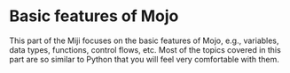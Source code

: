 # Basic features of Mojo

This part of the Miji focuses on the basic features of Mojo, e.g., variables, data types, functions, control flows, etc. Most of the topics covered in this part are so similar to Python that you will feel very comfortable with them.
